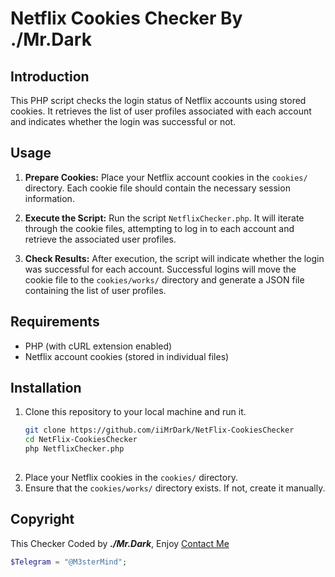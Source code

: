 # Netflix Cookies Checker By ./Mr.Dark

## Introduction
This PHP script checks the login status of Netflix accounts using stored cookies. It retrieves the list of user profiles associated with each account and indicates whether the login was successful or not.

## Usage

1. **Prepare Cookies:**
   Place your Netflix account cookies in the `cookies/` directory. Each cookie file should contain the necessary session information.

2. **Execute the Script:**
   Run the script `NetflixChecker.php`. It will iterate through the cookie files, attempting to log in to each account and retrieve the associated user profiles.

3. **Check Results:**
   After execution, the script will indicate whether the login was successful for each account. Successful logins will move the cookie file to the `cookies/works/` directory and generate a JSON file containing the list of user profiles.

## Requirements

- PHP (with cURL extension enabled)
- Netflix account cookies (stored in individual files)

## Installation

1. Clone this repository to your local machine and run it.
   ```bash
   git clone https://github.com/iiMrDark/NetFlix-CookiesChecker
   cd NetFlix-CookiesChecker
   php NetflixChecker.php
  
2. Place your Netflix cookies in the `cookies/` directory.
3. Ensure that the `cookies/works/` directory exists. If not, create it manually.

## Copyright
This Checker Coded by ***./Mr.Dark***, Enjoy
[Contact Me](https://t.me/m3sterMind) 
```php
$Telegram = "@M3sterMind";
